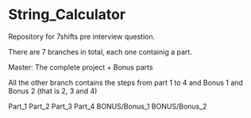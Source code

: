 # String_Calculator
Repository for 7shifts pre interview question.

There are 7 branches in total, each one containig a part.

Master: The complete project + Bonus parts

All the other branch contains the steps from part 1 to 4 and Bonus 1 and Bonus 2 (that is 2, 3 and 4)

Part_1
Part_2
Part_3
Part_4
BONUS/Bonus_1
BONUS/Bonus_2
